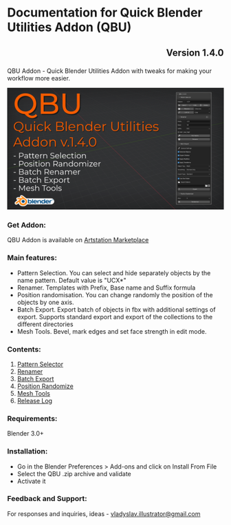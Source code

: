 # Documentation for Quick Blender Utilities Addon (QBU)
## <p align="right">Version 1.4.0</p>

QBU Addon - Quick Blender Utilities Addon with tweaks for making your workflow more easier.

![QBU Cover](/media/main_cover.png)

### Get Addon:

QBU Addon is available on [Artstation Marketplace](https://www.artstation.com/a/19047828)

### Main features:

- Pattern Selection. You can select and hide separately objects by the name pattern. Default value is "UCX*"
- Renamer. Templates with Prefix, Base name and Suffix formula
- Position randomisation. You can change randomly the position of the objects by one axis.
- Batch Export. Export batch of objects in fbx with additional settings of export. Supports standard export and export of the collections to the different directories
- Mesh Tools. Bevel, mark edges and set face strength in edit mode.

### Contents:

1. [Pattern Selector](PATTERN_SELECTOR.md)
2. [Renamer](RENAMER.md)
3. [Batch Export](BATCH_EXPORT.md)
4. [Position Randomize](POSITION_RANDOMIZE.md)
5. [Mesh Tools](MESH_TOOLS.md)
6. [Release Log](RELEASE_LOG.md)

### Requirements:

Blender 3.0+

### Installation:

- Go in the Blender Preferences > Add-ons and click on Install From File
- Select the QBU .zip archive and validate
- Activate it

### Feedback and Support:

For responses and inquiries, ideas - vladyslav.illustrator@gmail.com